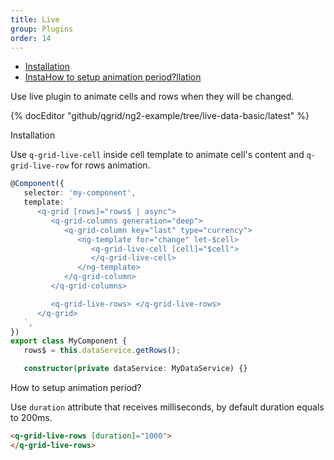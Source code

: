 ```yaml
---
title: Live
group: Plugins
order: 14
---
```

- [Installation](#installation)
- [InstaHow to setup animation period?llation](#how-to-setup-animation-period)

Use live plugin to animate cells and rows when they will be changed.

{% docEditor "github/qgrid/ng2-example/tree/live-data-basic/latest" %}

<a name="#installation">
   Installation
</a>

Use `q-grid-live-cell` inside cell template to animate cell's content and `q-grid-live-row` for rows animation.

```typescript
@Component({
   selector: 'my-component',
   template: `
      <q-grid [rows]="rows$ | async">
         <q-grid-columns generation="deep">
            <q-grid-column key="last" type="currency">
               <ng-template for="change" let-$cell>
                  <q-grid-live-cell [cell]="$cell">
                  </q-grid-live-cell>
               </ng-template>
            </q-grid-column>
         </q-grid-columns>

         <q-grid-live-rows> </q-grid-live-rows>
      </q-grid>
   `,
})
export class MyComponent {
   rows$ = this.dataService.getRows();

   constructor(private dataService: MyDataService) {}
```

<a name="#how-to-setup-animation-period">
   How to setup animation period?
</a>

Use `duration` attribute that receives milliseconds, by default duration equals to 200ms.

```html
<q-grid-live-rows [duration]="1000">
</q-grid-live-rows>
```
